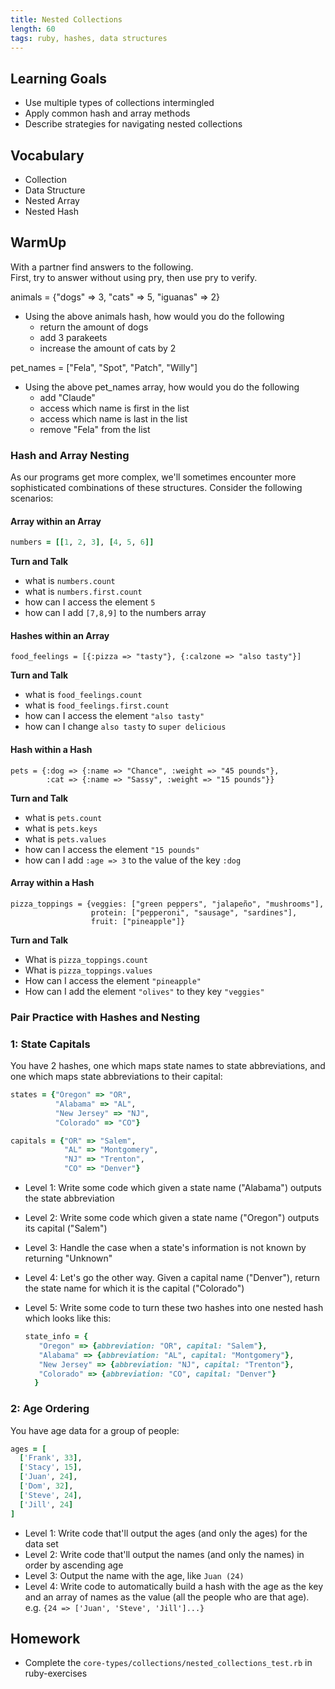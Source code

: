 ```yaml
---
title: Nested Collections
length: 60
tags: ruby, hashes, data structures
---
```


## Learning Goals

* Use multiple types of collections intermingled  
* Apply common hash and array methods  
* Describe strategies for navigating nested collections


## Vocabulary
* Collection
* Data Structure
* Nested Array
* Nested Hash

## WarmUp   
With a partner find answers to the following.  
First, try to answer without using pry, then use pry to verify.  

animals = {"dogs" => 3, "cats" => 5, "iguanas" => 2}   
* Using the above animals hash, how would you do the following  
   * return the amount of dogs  
   * add 3 parakeets  
   * increase the amount of cats by 2   

pet_names = ["Fela", "Spot", "Patch", "Willy"]  
* Using the above pet_names array, how would you do the following  
   * add "Claude"  
   * access which name is first in the list  
   * access which name is last in the list  
   * remove "Fela" from the list

### Hash and Array Nesting

As our programs get more complex, we'll sometimes encounter more sophisticated combinations of these structures. Consider the following scenarios:

#### Array within an Array

```ruby
numbers = [[1, 2, 3], [4, 5, 6]]
```
**Turn and Talk**
* what is `numbers.count`
* what is `numbers.first.count`
* how can I access the element `5`
* how can I add `[7,8,9]` to the numbers array

#### Hashes within an Array

```
food_feelings = [{:pizza => "tasty"}, {:calzone => "also tasty"}]
```
**Turn and Talk**
* what is `food_feelings.count`
* what is `food_feelings.first.count`
* how can I access the element `"also tasty"`
* how can I change `also tasty` to `super delicious`

#### Hash within a Hash

```
pets = {:dog => {:name => "Chance", :weight => "45 pounds"},  
        :cat => {:name => "Sassy", :weight => "15 pounds"}}
```
**Turn and Talk**
* what is `pets.count`
* what is `pets.keys`
* what is `pets.values`
* how can I access the element `"15 pounds"`
* how can I add `:age => 3` to the value of the key `:dog`

#### Array within a Hash
```
pizza_toppings = {veggies: ["green peppers", "jalapeño", "mushrooms"],
                  protein: ["pepperoni", "sausage", "sardines"],
                  fruit: ["pineapple"]}
```

**Turn and Talk**
* What is `pizza_toppings.count`
* What is `pizza_toppings.values`
* How can I access the element `"pineapple"`
* How can I add the element `"olives"` to they key `"veggies"`


### Pair Practice with Hashes and Nesting  

### 1: State Capitals

You have 2 hashes, one which maps state names to state abbreviations,
and one which maps state abbreviations to their capital:

```ruby
states = {"Oregon" => "OR",
          "Alabama" => "AL",
          "New Jersey" => "NJ",
          "Colorado" => "CO"}

capitals = {"OR" => "Salem",
            "AL" => "Montgomery",
            "NJ" => "Trenton",
            "CO" => "Denver"}
```

* Level 1: Write some code which given a state name ("Alabama") outputs the state abbreviation  
* Level 2: Write some code which given a state name ("Oregon") outputs
  its capital ("Salem")
* Level 3: Handle the case when a state's information is not known by
  returning "Unknown"
* Level 4: Let's go the other way. Given a capital name ("Denver"),
  return the state name for which it is the capital ("Colorado")
* Level 5: Write some code to turn these two hashes into one nested hash which looks like this:

    ```ruby
    state_info = {
       "Oregon" => {abbreviation: "OR", capital: "Salem"},
       "Alabama" => {abbreviation: "AL", capital: "Montgomery"},
       "New Jersey" => {abbreviation: "NJ", capital: "Trenton"},
       "Colorado" => {abbreviation: "CO", capital: "Denver"}
      }
    ```

### 2: Age Ordering

You have age data for a group of people:

```ruby
ages = [
  ['Frank', 33],
  ['Stacy', 15],
  ['Juan', 24],
  ['Dom', 32],
  ['Steve', 24],
  ['Jill', 24]
]
```

* Level 1: Write code that'll output the ages (and only the ages) for the data set   
* Level 2: Write code that'll output the names (and only the names) in order by
ascending age  
* Level 3: Output the name with the age, like `Juan (24)`  
* Level 4: Write code to automatically build a hash with the age as the key and
an array of names as the value (all the people who are that age).   
e.g. `{24 => ['Juan', 'Steve', 'Jill']...}`  


## Homework

* Complete the `core-types/collections/nested_collections_test.rb` in ruby-exercises
